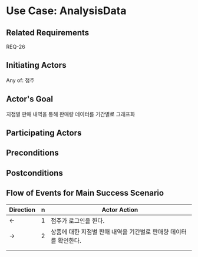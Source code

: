 # Use Case: AnalysisData

## **Related Requirements**

REQ-26

## **Initiating Actors**

Any of: 점주

## **Actor's Goal**

지점별 판매 내역을 통해 판매량 데이터를 기간별로 그래프화

## **Participating Actors**



## **Preconditions**


## **Postconditions**



## Flow of Events for Main Success Scenario
| Direction | n | Actor Action                                                                                                         |
| --------- | - | -------------------------------------------------------------------------------------------------------------------- |
|      ←    | 1 | 점주가 로그인을 한다. |
|      →    | 2 | 상품에 대한 지점별 판매 내역을 기간별로 판매량 데이터를 확인한다.  |
|          |  |  |
|          |  |  |


